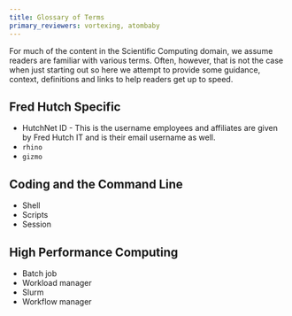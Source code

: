 ```yaml
---
title: Glossary of Terms
primary_reviewers: vortexing, atombaby
---
```

For much of the content in the Scientific Computing domain, we assume readers are familiar with various terms.  Often, however, that is not the case when just starting out so here we attempt to provide some guidance, context, definitions and links to help readers get up to speed.  

## Fred Hutch Specific 
 - HutchNet ID - This is the username employees and affiliates are given by Fred Hutch IT and is their email username as well.  
- `rhino`
- `gizmo`

## Coding and the Command Line
 - Shell
 - Scripts
 - Session

## High Performance Computing
 - Batch job
 - Workload manager
 - Slurm
 - Workflow manager
